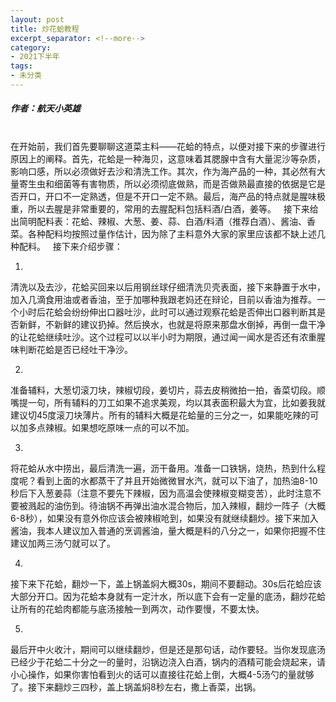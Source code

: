 ```yaml
---
layout: post
title: 炒花蛤教程
excerpt_separator: <!--more-->
category: 
- 2021下半年
tags:
- 未分类
---
```


##### 作者：航天小英雄


<br>在开始前，我们首先要聊聊这道菜主料——花蛤的特点，以便对接下来的步骤进行原因上的阐释。首先，花蛤是一种海贝，这意味着其腮腺中含有大量泥沙等杂质，影响口感，所以必须做好去沙和清洗工作。其次，作为海产品的一种，其必然有大量寄生虫和细菌等有害物质，所以必须彻底做熟，而是否做熟最直接的依据是它是否开口，开口不一定熟透，但是不开口一定不熟。最后，海产品的特点就是腥味极重，所以去腥是非常重要的，常用的去腥配料包括料酒/白酒，姜等。
 
接下来给出简明配料表：花蛤、辣椒、大葱、姜、蒜、白酒/料酒（推荐白酒）、酱油、香菜。各种配料均按照过量作估计，因为除了主料意外大家的家里应该都不缺上述几种配料。
 
接下来介绍步骤： 

1.
清洗以及去沙，花蛤买回来以后用钢丝球仔细清洗贝壳表面，接下来静置于水中，加入几滴食用油或者香油，至于加哪种我跟老妈还在辩论，目前以香油为推荐。一个小时后花蛤会纷纷伸出口器吐沙，此时可以通过观察花蛤是否伸出口器判断其是否新鲜，不新鲜的建议扔掉。然后换水，也就是将原来那盘水倒掉，再倒一盘干净的让花蛤继续吐沙。这个过程可以以半小时为期限，通过闻一闻水是否还有浓重腥味判断花蛤是否已经吐干净沙。

2.
准备辅料，大葱切滚刀块，辣椒切段，姜切片，蒜去皮稍微拍一拍，香菜切段。顺嘴提一句，所有辅料的刀工如果不追求美观，均以其表面积最大为宜，比如姜我就建议切45度滚刀块薄片。所有的辅料大概是花蛤量的三分之一，如果能吃辣的可以加多点辣椒。如果想吃原味一点的可以不加。

3.
将花蛤从水中捞出，最后清洗一遍，沥干备用。准备一口铁锅，烧热，热到什么程度呢？看到上面的水都蒸干了并且开始微微冒水汽，就可以下油了，加热油8-10秒后下入葱姜蒜（注意不要先下辣椒，因为高温会使辣椒变糊变苦），此时注意不要被溅起的油伤到。待油锅不再弹出油水混合物后，加入辣椒，翻炒一阵子（大概6-8秒），如果没有意外你应该会被辣椒呛到，如果没有就继续翻炒。接下来加入酱油，我本人建议加入普通的烹调酱油，量大概是料的八分之一，如果你把握不住建议加两三汤勺就可以了。

4.
接下来下花蛤，翻炒一下，盖上锅盖焖大概30s，期间不要翻动。30s后花蛤应该大部分开口。因为花蛤本身就有一定汁水，所以底下会有一定量的底汤，翻炒花蛤让所有的花蛤肉都能与底汤接触一到两次，动作要慢，不要太快。

5.
最后开中火收汁，期间可以继续翻炒，但是还是那句话，动作要轻。当你发现底汤已经少于花蛤二十分之一的量时，沿锅边浇入白酒，锅内的酒精可能会烧起来，请小心操作，如果你害怕看到火的话可以直接往花蛤上倒，大概4-5汤勺的量就够了。接下来翻炒三四秒，盖上锅盖焖8秒左右，撒上香菜，出锅。